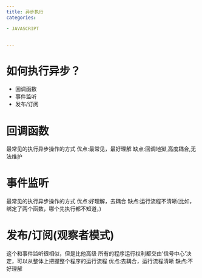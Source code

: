 ```yaml
---
title: 异步执行
categories: 

- JAVASCRIPT


---
```



# 如何执行异步？
- 回调函数
- 事件监听
- 发布/订阅

# 回调函数
最常见的执行异步操作的方式
优点:最常见，最好理解
缺点:回调地狱,高度耦合,无法维护


# 事件监听
最常见的执行异步操作的方式
优点:好理解，去耦合
缺点:运行流程不清晰(比如，绑定了两个函数，哪个先执行都不知道，)


# 发布/订阅(观察者模式)
这个和事件监听很相似，但是比他高级
所有的程序运行权利都交由'信号中心'决定，可以从整体上把握整个程序的运行流程
优点:去耦合，运行流程清晰
缺点:不好理解


